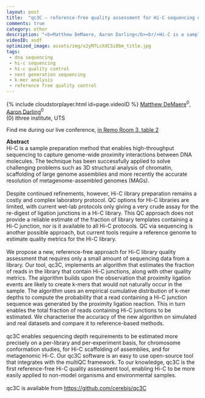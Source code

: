 ```yaml
---
layout: post
title:  "qc3C – reference-free quality assessment for Hi-C sequencing data."
comments: true
category: other
description: "<b>Matthew DeMaere, Aaron Darling</b><br/>Hi-C is a sample preparation method that enables h..."
videoID: asdf
optimized_image: assets/img/x2yM7LcXdCSi0bm_title.jpg
tags:
 - dna sequencing
 - hi-c sequencing
 - hi-c quality control
 - next generation sequencing
 - k-mer analysis
 - reference free quality control
---
```

{% include cloudstorplayer.html id=page.videoID %}
[<u>Matthew DeMaere</u>](https://github.com/cerebis)<sup>0</sup>, [Aaron Darling](http://darlinglab.org/)<sup>0</sup><br/>
\(0\) ithree institute, UTS

Find me during our live conference, [in Remo Room 3, table 2](https://remo.co)

<b>Abstract</b><br/>
Hi-C is a sample preparation method that enables high-throughput sequencing to capture genome-wide proximity interactions between DNA molecules. The technique has been successfully applied to solve challenging problems such as 3D structural analysis of chromatin, scaffolding of large genome assemblies and more recently the accurate resolution of metagenome-assembled genomes \(MAGs\). <br/> <br/>Despite continued refinements, however, Hi-C library preparation remains a costly and complex laboratory protocol. QC options for Hi-C libraries are limited, with current wet-lab protocols only giving a very crude assay for the re-digest of ligation junctions in a Hi-C library. This QC approach does not provide a reliable estimate of the fraction of library templates containing a Hi-C junction, nor is it available to all Hi-C protocols. QC via sequencing is another possible approach, but current tools require a reference genome to estimate quality metrics for the Hi-C library.<br/> <br/>We propose a new, reference-free approach for Hi-C library quality assessment that requires only a small amount of sequencing data from a library. Our tool, qc3C, implements an algorithm that estimates the fraction of reads in the library that contain Hi-C junctions, along with other quality metrics. The algorithm builds upon the observation that proximity ligation events are likely to create k-mers that would not naturally occur in the sample. The algorithm uses an empirical cumulative distribution of k-mer depths to compute the probability that a read containing a Hi-C junction sequence was generated by the proximity ligation reaction. This in turn enables the total fraction of reads containing Hi-C junctions to be estimated. We characterise the accuracy of the new algorithm on simulated and real datasets and compare it to reference-based methods.<br/><br/>qc3C enables sequencing depth requirements to be estimated more precisely on a per-library and per-experiment basis, for chromosome conformation studies, for Hi-C scaffolding of assemblies, and for metagenomic Hi-C. Our qc3C software is an easy to use open-source tool that integrates with the multiQC framework. To our knowledge, qc3C is the first reference-free Hi-C quality assessment tool, enabling Hi-C to be more easily applied to non-model organisms and environmental samples.<br/><br/>qc3C is available from https://github.com/cerebis/qc3C <br/>

